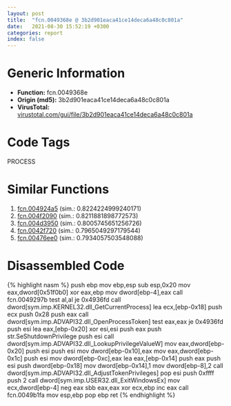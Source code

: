 ```yaml
---
layout: post
title:  "fcn.0049368e @ 3b2d901eaca41ce14deca6a48c0c801a"
date:   2021-08-30 15:52:19 +0300
categories: report
index: false
---
```


# Generic Information
- **Function:** fcn.0049368e
- **Origin (md5):** 3b2d901eaca41ce14deca6a48c0c801a
- **VirusTotal:** [virustotal.com/gui/file/3b2d901eaca41ce14deca6a48c0c801a][virustotal_ref]

# Code Tags
<span class="tag" id="PROCESS">PROCESS</span>


# Similar Functions

1. [fcn.004924a5][similar_1_ref] (sim.: 0.8224224999240171)
2. [fcn.004f2090][similar_2_ref] (sim.: 0.8211881898772573)
3. [fcn.004d3950][similar_3_ref] (sim.: 0.8005745651256726)
4. [fcn.0042f720][similar_4_ref] (sim.: 0.7965049297179544)
5. [fcn.00476ee0][similar_5_ref] (sim.: 0.7934057503548088)


# Disassembled Code

{% highlight nasm %}
push ebp
mov ebp,esp
sub esp,0x20
mov eax,dword[0x51f0b0]
xor eax,ebp
mov dword[ebp-4],eax
call fcn.0049297b
test al,al
je 0x4936fd
call dword[sym.imp.KERNEL32.dll_GetCurrentProcess]
lea ecx,[ebp-0x18]
push ecx
push 0x28
push eax
call dword[sym.imp.ADVAPI32.dll_OpenProcessToken]
test eax,eax
je 0x4936fd
push esi
lea eax,[ebp-0x20]
xor esi,esi
push eax
push str.SeShutdownPrivilege
push esi
call dword[sym.imp.ADVAPI32.dll_LookupPrivilegeValueW]
mov eax,dword[ebp-0x20]
push esi
push esi
mov dword[ebp-0x10],eax
mov eax,dword[ebp-0x1c]
push esi
mov dword[ebp-0xc],eax
lea eax,[ebp-0x14]
push eax
push esi
push dword[ebp-0x18]
mov dword[ebp-0x14],1
mov dword[ebp-8],2
call dword[sym.imp.ADVAPI32.dll_AdjustTokenPrivileges]
pop esi
push 0xffff
push 2
call dword[sym.imp.USER32.dll_ExitWindowsEx]
mov ecx,dword[ebp-4]
neg eax
sbb eax,eax
xor ecx,ebp
inc eax
call fcn.0049b1fa
mov esp,ebp
pop ebp
ret 
{% endhighlight %}


[similar_1_ref]: /report/fcn.004924a5@3b2d901eaca41ce14deca6a48c0c801a
[similar_2_ref]: /report/fcn.004f2090@4fe38de7c6c86a1bad209560fa052231
[similar_3_ref]: /report/fcn.004d3950@4fe38de7c6c86a1bad209560fa052231
[similar_4_ref]: /report/fcn.0042f720@279a61b1e76da49531f1f16fd1102a2d
[similar_5_ref]: /report/fcn.00476ee0@3b2d901eaca41ce14deca6a48c0c801a
[virustotal_ref]: https://www.virustotal.com/gui/file/3b2d901eaca41ce14deca6a48c0c801a